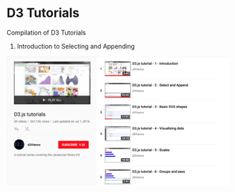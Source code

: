 <!DOCTYPE html>
<html>
   <head>
   </head>
   <body>
      <h1>D3 Tutorials</h1>
      <p>Compilation of D3 Tutorials</p>
      <ol>
         <li>Introduction to Selecting and Appending</li>
         <a href="https://www.youtube.com/watch?v=qIIKw2RFNlU&index=2&list=PL6il2r9i3BqH9PmbOf5wA5E1wOG3FT22p"></a>
      </ol>
         <p align="center">
         <img src="shot1.png">
   </body>
</html>